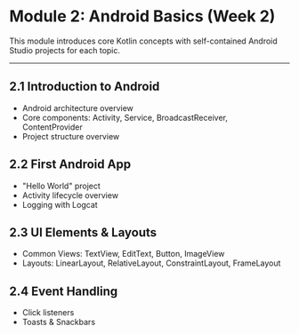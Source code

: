 # Module 2: Android Basics (Week 2)

This module introduces core Kotlin concepts with self-contained Android Studio projects for each topic.

---

## 2.1 Introduction to Android
- Android architecture overview
- Core components: Activity, Service, BroadcastReceiver, ContentProvider
- Project structure overview

## 2.2 First Android App
- "Hello World" project
- Activity lifecycle overview
- Logging with Logcat

## 2.3 UI Elements & Layouts
- Common Views: TextView, EditText, Button, ImageView
- Layouts: LinearLayout, RelativeLayout, ConstraintLayout, FrameLayout

## 2.4 Event Handling
- Click listeners
- Toasts & Snackbars

